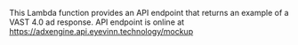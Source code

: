 This Lambda function provides an API endpoint that returns an example of a VAST 4.0 ad response. API endpoint is online at https://adxengine.api.eyevinn.technology/mockup

